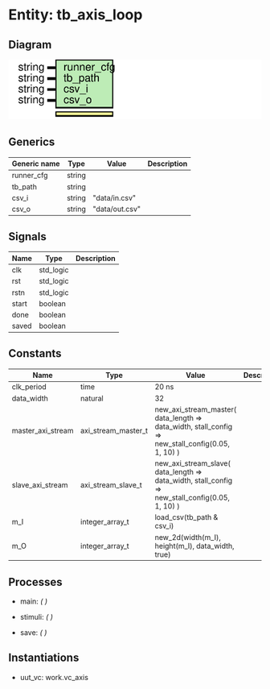 # Entity: tb_axis_loop
## Diagram
![Diagram](tb_axis_loop.svg "Diagram")
## Generics
| Generic name | Type   | Value          | Description |
| ------------ | ------ | -------------- | ----------- |
| runner_cfg   | string |                |             |
| tb_path      | string |                |             |
| csv_i        | string | "data/in.csv"  |             |
| csv_o        | string | "data/out.csv" |             |
## Signals
| Name   | Type      | Description |
| ------ | --------- | ----------- |
| clk    | std_logic |             |
|  rst   | std_logic |             |
|  rstn  | std_logic |             |
| start  | boolean   |             |
|  done  | boolean   |             |
|  saved | boolean   |             |
## Constants
| Name              | Type                | Value                                                                                                        | Description |
| ----------------- | ------------------- | ------------------------------------------------------------------------------------------------------------ | ----------- |
| clk_period        | time                |  20 ns                                                                                                       |             |
| data_width        | natural             |  32                                                                                                          |             |
| master_axi_stream | axi_stream_master_t |  new_axi_stream_master(     data_length => data_width,     stall_config => new_stall_config(0.05, 1, 10)   ) |             |
| slave_axi_stream  | axi_stream_slave_t  |  new_axi_stream_slave(     data_length => data_width,     stall_config => new_stall_config(0.05, 1, 10)   )  |             |
| m_I               | integer_array_t     |  load_csv(tb_path & csv_i)                                                                                   |             |
| m_O               | integer_array_t     |  new_2d(width(m_I), height(m_I), data_width, true)                                                           |             |
## Processes
- main: _(  )_

- stimuli: _(  )_

- save: _(  )_

## Instantiations
- uut_vc: work.vc_axis
